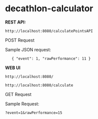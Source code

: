 # decathlon-calculator

**REST API:**

`http://localhost:8080/calculatePointsAPI`

POST Request

Sample JSON request:

`   { "event": 1,
     "rawPerformance": 11
   }`
   
**WEB UI**

`http://localhost:8080/`


`http://localhost:8080/calculate`

GET Request

Sample Request: 

`?event=1&rawPerformance=15`
